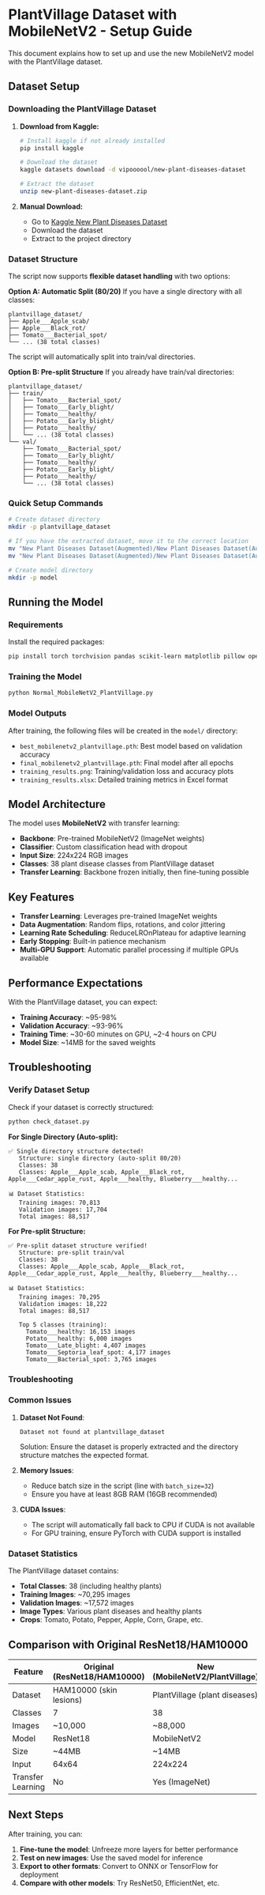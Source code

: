 # PlantVillage Dataset with MobileNetV2 - Setup Guide

This document explains how to set up and use the new MobileNetV2 model with the PlantVillage dataset.

## Dataset Setup

### Downloading the PlantVillage Dataset

1. **Download from Kaggle:**
   ```bash
   # Install kaggle if not already installed
   pip install kaggle
   
   # Download the dataset
   kaggle datasets download -d vipoooool/new-plant-diseases-dataset
   
   # Extract the dataset
   unzip new-plant-diseases-dataset.zip
   ```

2. **Manual Download:**
   - Go to [Kaggle New Plant Diseases Dataset](https://www.kaggle.com/datasets/vipoooool/new-plant-diseases-dataset)
   - Download the dataset
   - Extract to the project directory

### Dataset Structure

The script now supports **flexible dataset handling** with two options:

**Option A: Automatic Split (80/20)**
If you have a single directory with all classes:
```
plantvillage_dataset/
├── Apple___Apple_scab/
├── Apple___Black_rot/
├── Tomato___Bacterial_spot/
└── ... (38 total classes)
```
The script will automatically split into train/val directories.

**Option B: Pre-split Structure**
If you already have train/val directories:
```
plantvillage_dataset/
├── train/
│   ├── Tomato___Bacterial_spot/
│   ├── Tomato___Early_blight/
│   ├── Tomato___healthy/
│   ├── Potato___Early_blight/
│   ├── Potato___healthy/
│   └── ... (38 total classes)
└── val/
    ├── Tomato___Bacterial_spot/
    ├── Tomato___Early_blight/
    ├── Tomato___healthy/
    ├── Potato___Early_blight/
    ├── Potato___healthy/
    └── ... (38 total classes)
```

### Quick Setup Commands

```bash
# Create dataset directory
mkdir -p plantvillage_dataset

# If you have the extracted dataset, move it to the correct location
mv "New Plant Diseases Dataset(Augmented)/New Plant Diseases Dataset(Augmented)/train" plantvillage_dataset/
mv "New Plant Diseases Dataset(Augmented)/New Plant Diseases Dataset(Augmented)/valid" plantvillage_dataset/val

# Create model directory
mkdir -p model
```

## Running the Model

### Requirements

Install the required packages:

```bash
pip install torch torchvision pandas scikit-learn matplotlib pillow openpyxl
```

### Training the Model

```bash
python Normal_MobileNetV2_PlantVillage.py
```

### Model Outputs

After training, the following files will be created in the `model/` directory:

- `best_mobilenetv2_plantvillage.pth`: Best model based on validation accuracy
- `final_mobilenetv2_plantvillage.pth`: Final model after all epochs
- `training_results.png`: Training/validation loss and accuracy plots
- `training_results.xlsx`: Detailed training metrics in Excel format

## Model Architecture

The model uses **MobileNetV2** with transfer learning:

- **Backbone**: Pre-trained MobileNetV2 (ImageNet weights)
- **Classifier**: Custom classification head with dropout
- **Input Size**: 224x224 RGB images
- **Classes**: 38 plant disease classes from PlantVillage dataset
- **Transfer Learning**: Backbone frozen initially, then fine-tuning possible

## Key Features

- **Transfer Learning**: Leverages pre-trained ImageNet weights
- **Data Augmentation**: Random flips, rotations, and color jittering
- **Learning Rate Scheduling**: ReduceLROnPlateau for adaptive learning
- **Early Stopping**: Built-in patience mechanism
- **Multi-GPU Support**: Automatic parallel processing if multiple GPUs available

## Performance Expectations

With the PlantVillage dataset, you can expect:
- **Training Accuracy**: ~95-98%
- **Validation Accuracy**: ~93-96%
- **Training Time**: ~30-60 minutes on GPU, ~2-4 hours on CPU
- **Model Size**: ~14MB for the saved weights

## Troubleshooting

### Verify Dataset Setup
Check if your dataset is correctly structured:
```bash
python check_dataset.py
```

**For Single Directory (Auto-split):**
```
✅ Single directory structure detected!
   Structure: single directory (auto-split 80/20)
   Classes: 38
   Classes: Apple___Apple_scab, Apple___Black_rot, Apple___Cedar_apple_rust, Apple___healthy, Blueberry___healthy...

📊 Dataset Statistics:
   Training images: 70,813
   Validation images: 17,704
   Total images: 88,517
```

**For Pre-split Structure:**
```
✅ Pre-split dataset structure verified!
   Structure: pre-split train/val
   Classes: 38
   Classes: Apple___Apple_scab, Apple___Black_rot, Apple___Cedar_apple_rust, Apple___healthy, Blueberry___healthy...

📊 Dataset Statistics:
   Training images: 70,295
   Validation images: 18,222
   Total images: 88,517

   Top 5 classes (training):
     Tomato___healthy: 16,153 images
     Potato___healthy: 6,000 images
     Tomato___Late_blight: 4,407 images
     Tomato___Septoria_leaf_spot: 4,177 images
     Tomato___Bacterial_spot: 3,765 images
```

### Troubleshooting

### Common Issues

1. **Dataset Not Found**:
   ```
   Dataset not found at plantvillage_dataset
   ```
   Solution: Ensure the dataset is properly extracted and the directory structure matches the expected format.

2. **Memory Issues**:
   - Reduce batch size in the script (line with `batch_size=32`)
   - Ensure you have at least 8GB RAM (16GB recommended)

3. **CUDA Issues**:
   - The script will automatically fall back to CPU if CUDA is not available
   - For GPU training, ensure PyTorch with CUDA support is installed

### Dataset Statistics

The PlantVillage dataset contains:
- **Total Classes**: 38 (including healthy plants)
- **Training Images**: ~70,295 images
- **Validation Images**: ~17,572 images
- **Image Types**: Various plant diseases and healthy plants
- **Crops**: Tomato, Potato, Pepper, Apple, Corn, Grape, etc.

## Comparison with Original ResNet18/HAM10000

| Feature | Original (ResNet18/HAM10000) | New (MobileNetV2/PlantVillage) |
|---------|------------------------------|---------------------------------|
| Dataset | HAM10000 (skin lesions) | PlantVillage (plant diseases) |
| Classes | 7 | 38 |
| Images | ~10,000 | ~88,000 |
| Model | ResNet18 | MobileNetV2 |
| Size | ~44MB | ~14MB |
| Input | 64x64 | 224x224 |
| Transfer Learning | No | Yes (ImageNet) |

## Next Steps

After training, you can:
1. **Fine-tune the model**: Unfreeze more layers for better performance
2. **Test on new images**: Use the saved model for inference
3. **Export to other formats**: Convert to ONNX or TensorFlow for deployment
4. **Compare with other models**: Try ResNet50, EfficientNet, etc.
